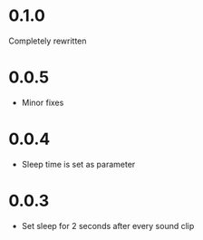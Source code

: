 # 0.1.0

Completely rewritten

# 0.0.5

* Minor fixes


# 0.0.4

* Sleep time is set as parameter

# 0.0.3

* Set sleep for 2 seconds after every sound clip

